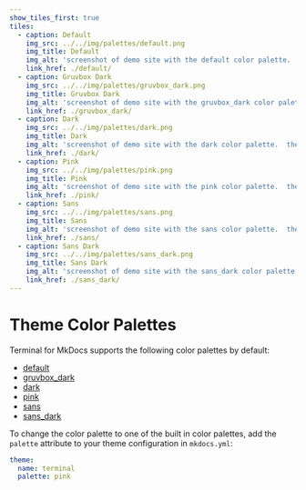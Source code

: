 ```yaml
---
show_tiles_first: true
tiles:
  - caption: Default
    img_src: ../../img/palettes/default.png
    img_title: Default
    img_alt: 'screenshot of demo site with the default color palette.  the site uses a white background with light blue hyperlinks.'
    link_href: ./default/
  - caption: Gruvbox Dark
    img_src: ../../img/palettes/gruvbox_dark.png
    img_title: Gruvbox Dark
    img_alt: 'screenshot of demo site with the gruvbox_dark color palette.  the site uses a dark grey background with orange hyperlinks and light yellow text.'
    link_href: ./gruvbox_dark/
  - caption: Dark
    img_src: ../../img/palettes/dark.png
    img_title: Dark
    img_alt: 'screenshot of demo site with the dark color palette.  the site uses a black background with light blue hyperlinks and white text.'
    link_href: ./dark/    
  - caption: Pink
    img_src: ../../img/palettes/pink.png
    img_title: Pink
    img_alt: 'screenshot of demo site with the pink color palette.  the site uses a white background with pink hyperlinks.'
    link_href: ./pink/        
  - caption: Sans
    img_src: ../../img/palettes/sans.png
    img_title: Sans
    img_alt: 'screenshot of demo site with the sans color palette.  the site uses a white background with light blue hyperlinks and sans font.'
    link_href: ./sans/    
  - caption: Sans Dark
    img_src: ../../img/palettes/sans_dark.png
    img_title: Sans Dark
    img_alt: 'screenshot of demo site with the sans_dark color palette.  the site uses a black background with light blue hyperlinks and white text in sans font.'
    link_href: ./sans_dark/            
---
```



# Theme Color Palettes
Terminal for MkDocs supports the following color palettes by default:

  - [default](default.md)
  - [gruvbox_dark](gruvbox_dark.md)
  - [dark](dark.md)
  - [pink](pink.md)
  - [sans](sans.md)
  - [sans_dark](sans_dark.md)

To change the color palette to one of the built in color palettes, add the `palette` attribute to your theme configuration in `mkdocs.yml`:

```yaml
theme:
  name: terminal
  palette: pink
```

